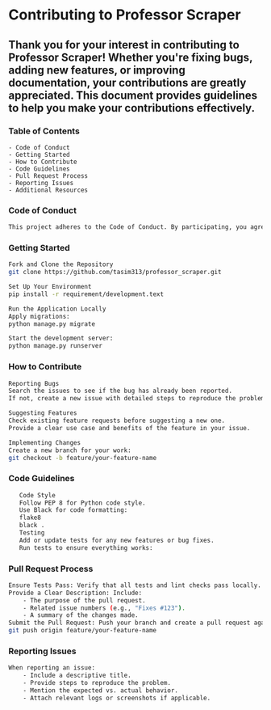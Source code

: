 # Contributing to Professor Scraper

## Thank you for your interest in contributing to Professor Scraper! Whether you're fixing bugs, adding new features, or improving documentation, your contributions are greatly appreciated. This document provides guidelines to help you make your contributions effectively.

### Table of Contents
    - Code of Conduct
    - Getting Started
    - How to Contribute
    - Code Guidelines
    - Pull Request Process
    - Reporting Issues
    - Additional Resources

### Code of Conduct
```bash
This project adheres to the Code of Conduct. By participating, you agree to maintain a respectful and inclusive environment for all contributors. Please report any violations to [tasim.swe@gmail.com].
```

### Getting Started

```bash
Fork and Clone the Repository
git clone https://github.com/tasim313/professor_scraper.git

Set Up Your Environment
pip install -r requirement/development.text

Run the Application Locally
Apply migrations:
python manage.py migrate

Start the development server:
python manage.py runserver

```

### How to Contribute

```bash
Reporting Bugs
Search the issues to see if the bug has already been reported.
If not, create a new issue with detailed steps to reproduce the problem.

Suggesting Features
Check existing feature requests before suggesting a new one.
Provide a clear use case and benefits of the feature in your issue.

Implementing Changes
Create a new branch for your work:
git checkout -b feature/your-feature-name
```

### Code Guidelines
```bash
   Code Style
   Follow PEP 8 for Python code style.
   Use Black for code formatting:
   flake8
   black .
   Testing
   Add or update tests for any new features or bug fixes.
   Run tests to ensure everything works:    
```

### Pull Request Process

```bash
Ensure Tests Pass: Verify that all tests and lint checks pass locally.
Provide a Clear Description: Include:
    - The purpose of the pull request.
    - Related issue numbers (e.g., "Fixes #123").
    - A summary of the changes made.
Submit the Pull Request: Push your branch and create a pull request against the main branch:
git push origin feature/your-feature-name

```

### Reporting Issues

```bash
When reporting an issue:
    - Include a descriptive title.
    - Provide steps to reproduce the problem.
    - Mention the expected vs. actual behavior.
    - Attach relevant logs or screenshots if applicable.
```
